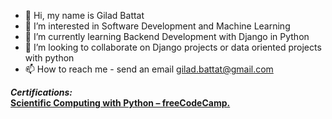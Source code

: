 - 👋 Hi, my name is Gilad Battat
- 👀 I’m interested in Software Development and Machine Learning
- 🌱 I’m currently learning Backend Development with Django in Python
- 💞️ I’m looking to collaborate on Django projects or data oriented projects with python
- 📫 How to reach me - send an email gilad.battat@gmail.com

<b><i>Certifications:</b></i> </br>
  <b><a href="https://www.freecodecamp.org/certification/fcccda59c64/scientific-computing-with-python-v7">Scientific Computing with Python – freeCodeCamp.</a></b>

<!---
slash827/slash827 is a ✨ special ✨ repository because its `README.md` (this file) appears on your GitHub profile.
You can click the Preview link to take a look at your changes.
--->
